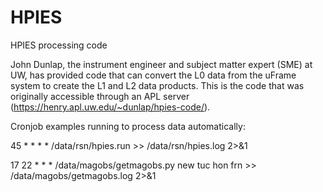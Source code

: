 # HPIES
HPIES processing code


John Dunlap, the instrument engineer and subject matter expert (SME) at UW, has provided code that can convert the L0 data from the uFrame system to create the L1 and L2 data products. This is the code that was originally accessible through an APL server (https://henry.apl.uw.edu/~dunlap/hpies-code/).    

Cronjob examples running to process data automatically:

45 * * * * /data/rsn/hpies.run >> /data/rsn/hpies.log 2>&1

17 22 * * * /data/magobs/getmagobs.py new tuc hon frn >> /data/magobs/getmagobs.log 2>&1
